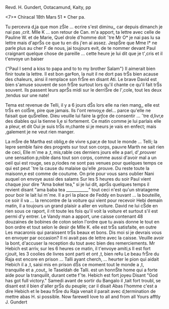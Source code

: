 Revd. H. Gundert, Ootacamund, Kaity, pp

<7>* Chiracal 18th Mars 51
 <Tuesday>*
Cher pa.

Tu percevra d‚ja que mon zŠle … ecrire s'est diminu‚, car depuis dimanch je nai pas ‚crit. Mlle K … son retour de Can. m'a apport‚ ta lettre avec celle de Pauline W. et de Marie, Quel drole d'homme doit ˆtre Mr O<stertag>* je nai pas lu sa lettre mais d'aprŠs ce que tu en dis j'en ai assez. JespŠre que Mme I<rion>* ne parle plus au cher F de nous, jai toujours evit‚ de te nommer devant Paul craignant quelque chose de pareille … cette heure je lui dit que je t'‚cris et il t'envoye un baiser

{"Paul I send a kiss to papa and to to my brother Salam"} Il aimerait bien finir toute la lettre. Il est bon gar‡on, la nuit il ne dort pas trŠs bien acause des chaleurs, ainsi il remplace son frŠre en disant Ati. Le brave David est bien s'amuse souvent de son frŠre surtout lors qu'il chante ce qu'il fait trŠs souvent. Ils passent leurs aprŠs midi sur le derriŠre de l'‚cole, tout les deux ‚tendus sur une nate!

Tema est revenue de Telli, il y a 6 jours dŠs lors elle na rien mang‚, elle est trŠs en colŠre, pire que jamais. Ils l'ont renvoy‚e del… parce qu'elle ne faisait que quŠrellee. Dieu veuille lui faire la grƒce de consentir … ˆtre d‚livr‚e des diables qui la tienne li‚e si fortement. Ce matin comme je lui parlais elle a pleur‚ et dit Oui je suis trŠs m‚chante si je meurs je vais en enfect; mais ‚galement je ne veut rien manger.

La mŠre de Martha est oblig‚e de vivre s‚par‚e de tout le monde … Telli; la lepre semble faire des progrets sur tout son corps, pauvre Marth ne sait rien de ceci, Elle mˆme a ‚t‚ mis‚rable ces derniers jours elle a parl‚ d'‚prouver une sensation p‚nible dans tout son corps, comme aussi d'avoir mal a un oeil qui est rouge, ses p‚riodes ne sont pas venues pour quelques temps ce qui est peut ˆtre la cause du malaise qu'elle ‚prouve. Du reste toute la maisonn‚e est comme de coutume. On prie pour vous sans oublier Nani auquel on envoye aussi des salams Sur les 5 heures du soir Paul vient chaque jour dire "Ama bokel tea," si je lui dit, aprŠs quelques temps il revient disant "ama baba tea ___________" tout ceci n'est qu'un stratageme pour boir le lait lui mˆme. Il a pri la place de Feddy en buvant … la bouteille, ce soir il va … la rencontre de la voiture qui vient pour recevoir Hebi demain matin, il a toujours un grand plaisir a aller en voiture. David ne lui cŠde en rien sous ce raport, il rit toute les fois qu'il voit la voiture et surtout s'il est permi d'y entrer. Le Vandy man a apport‚ une caisse contenant 48 douzaines de bobines de coton selon l'ordre que tu avais donne le tout en bon ordre et tout selon le desir de Mlle K. elle est trŠs satisfaite, en outre Les macaronis qui paraissent trŠs beaux et bons. Dis moi si je devrais vous en envoyer par occasion? Il ni avait pas de lettre avec la caisse. Veuille avoir la bont‚ d'accuser la reception du tout avec bien des remerciements. Mr Hebich est arriv‚ sur les 6 heures ce matin, il t'envoye amiti‚s Il est fort r‚jouit, les 3 coolies de livres sont parti et ont ‚t‚ bien re‡u Le beau frŠre du Raja est encore en prison … Talli ayant cherch‚ … heurter le pion qui aidait Hebich il a ‚t‚ saisi mis en prison dŠs ce moment tout le monde a ‚t‚ tranquille et a ‚cout‚, le Taseldah de Talli. est un honnŠte home qui a forte aide pour la tranquilit‚ durant cette fˆte. Hebich est fort joyeu Disant "God has got full victory." 
Samedi avant de sortir du Bangalo il ‚tait fort troubl‚ se disant est il bien d'aller prŠs du peuple; car il disait Abas l'homme c'est a dire Hebich et le beau frŠre du Raja venait il parait avec d‚termination de mettre abas H. si possible. Now farewell love to all and from all
 Yours afftly J. Gundert

